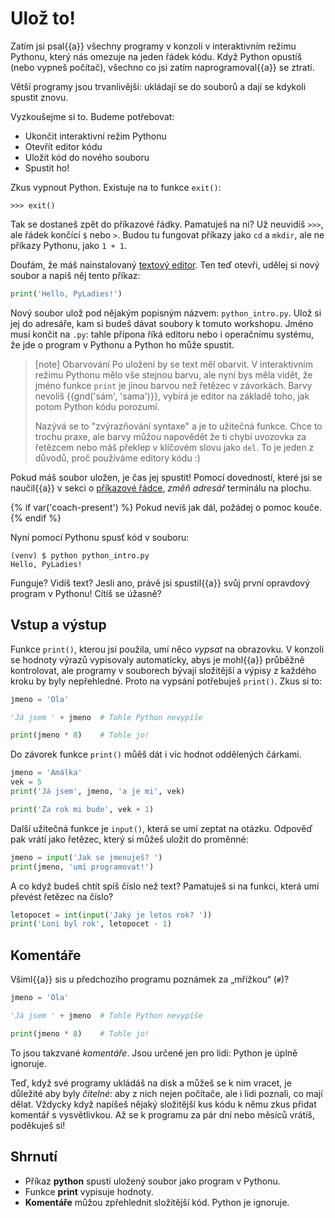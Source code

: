 # Ulož to!

Zatím jsi psal{{a}} všechny programy v konzoli v interaktivním režimu Pythonu,
který nás omezuje na jeden řádek kódu.
Když Python opustíš (nebo vypneš počítač),
všechno co jsi zatím naprogramoval{{a}} se ztratí.

Větší programy jsou trvanlivější: ukládají se do souborů a dají se kdykoli
spustit znovu.

Vyzkoušejme si to. Budeme potřebovat:

*   Ukončit interaktivní režim Pythonu
*   Otevřít editor kódu
*   Uložit kód do nového souboru
*   Spustit ho!

Zkus vypnout Python. Existuje na to funkce `exit()`:

``` pycon
>>> exit()
```

Tak se dostaneš zpět do příkazové řádky. Pamatuješ na ni?
Už neuvidíš `>>>`, ale řádek končící `$` nebo `>`.
Budou tu fungovat příkazy jako `cd` a `mkdir`,
ale ne příkazy Pythonu, jako `1 + 1`.


Doufám, že máš nainstalovaný [textový editor](../../beginners/install-editor/).
Ten teď otevři, udělej si nový soubor a napiš něj tento příkaz:

```python
print('Hello, PyLadies!')
```

Nový soubor ulož pod nějakým popisným názvem: `python_intro.py`.
Ulož si jej do adresáře, kam si budeš dávat soubory k tomuto workshopu.
Jméno musí končit na `.py`: tahle přípona říká editoru nebo i
operačnímu systému, že jde o program v Pythonu a Python ho může spustit.

> [note] Obarvování
> Po uložení by se text měl obarvit.
> V interaktivním režimu Pythonu mělo vše stejnou barvu,
> ale nyní bys měla vidět, že jméno funkce `print` je jinou barvou než
> řetězec v závorkách.
> Barvy nevolíš {{gnd('sám', 'sama')}}, vybírá je editor na základě toho,
> jak potom Python kódu porozumí.
>
> Nazývá se to "zvýrazňování syntaxe" a je to užitečná funkce.
> Chce to trochu praxe, ale barvy můžou napovědět
> že ti chybí uvozovka za řetězcem
> nebo máš překlep v klíčovém slovu jako `del`.
> To je jeden z důvodů, proč používáme editory kódu :)

Pokud máš soubor uložen, je čas jej spustit!
Pomocí dovedností, které jsi se naučil{{a}} v sekci
o [příkazové řádce](../../beginners/cmdline/),
*změň adresář* terminálu na plochu.

{% if var('coach-present') %}
Pokud nevíš jak dál, požádej o pomoc kouče.
{% endif %}

Nyní pomocí Pythonu spusť kód v souboru:

``` console
(venv) $ python python_intro.py
Hello, PyLadies!
```

Funguje? Vidíš text?
Jesli ano, právě jsi spustil{{a}} svůj první opravdový program v Pythonu!
Cítíš se úžasně?


## Vstup a výstup

Funkce `print()`, kterou jsi použila, umí něco *vypsat* na obrazovku.
V konzoli se hodnoty výrazů vypisovaly automaticky, abys je mohl{{a}}
průběžně kontrolovat, ale programy v souborech bývají složitější a výpisy
z každého kroku by byly nepřehledné.
Proto na vypsání potřebuješ `print()`.
Zkus si to:

``` python
jmeno = 'Ola'

'Já jsem ' + jmeno  # Tohle Python nevypíše

print(jmeno * 8)    # Tohle jo!
```

Do závorek funkce `print()` můěš dát i víc hodnot oddělených čárkami.

``` python
jmeno = 'Amálka'
vek = 5
print('Já jsem', jmeno, 'a je mi', vek)

print('Za rok mi bude', vek + 1)
```

Další užitečná funkce je `input()`, která se umí zeptat na otázku.
Odpověď pak vrátí jako řetězec, který si můžeš uložit do proměnné:

``` python
jmeno = input('Jak se jmenuješ? ')
print(jmeno, 'umí programovat!')
```

A co když budeš chtít spíš číslo než text?
Pamatuješ si na funkci, která umí převést řetězec na číslo?

``` python
letopocet = int(input('Jaký je letos rok? '))
print('Loni byl rok', letopocet - 1)
```


## Komentáře

Všiml{{a}} sis u předchozího programu poznámek za „mřížkou“ (`#`)?

``` python
jmeno = 'Ola'

'Já jsem ' + jmeno  # Tohle Python nevypíše

print(jmeno * 8)    # Tohle jo!
```

To jsou takzvané *komentáře*.
Jsou určené jen pro lidi: Python je úplně ignoruje.

Teď, když své programy ukládáš na disk a můžeš se k nim vracet,
je důležité aby byly *čitelné*: aby z nich nejen počítače, ale i lidi
poznali, co mají dělat.
Vždycky když napíšeš nějaký složitější kus kódu k němu zkus přidat komentář
s vysvětlivkou.
Až se k programu za pár dní nebo měsíců vrátíš, poděkuješ si!


## Shrnutí

* Příkaz **python** spustí uložený soubor jako program v Pythonu.
* Funkce **print** vypisuje hodnoty.
* **Komentáře** můžou zpřehlednit složitější kód. Python je ignoruje.
